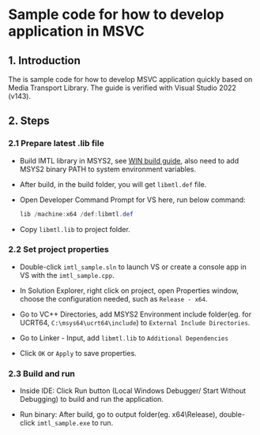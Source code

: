 # Sample code for how to develop application in MSVC

## 1. Introduction

The is sample code for how to develop MSVC application quickly based on Media Transport Library. The guide is verified with Visual Studio 2022 (v143).

## 2. Steps

### 2.1 Prepare latest .lib file

* Build IMTL library in MSYS2, see [WIN build guide](../../../doc/build_WIN.md), also need to add MSYS2 binary PATH to system environment variables.

* After build, in the build folder, you will get `libmtl.def` file.

* Open Developer Command Prompt for VS here, run below command:

    ```powershell
    lib /machine:x64 /def:libmtl.def
    ```

* Copy `libmtl.lib` to project folder.

### 2.2 Set project properties

* Double-click `imtl_sample.sln` to launch VS or create a console app in VS with the `imtl_sample.cpp`.

* In Solution Explorer, right click on project, open Properties window, choose the configuration needed, such as `Release - x64`.

* Go to VC++ Directories, add MSYS2 Environment include folder(eg. for UCRT64, `C:\msys64\ucrt64\include`) to `External Include Directories`.

* Go to Linker - Input, add `libmtl.lib` to `Additional Dependencies`

* Click `OK` or `Apply` to save properties.

### 2.3 Build and run

* Inside IDE: Click Run button (Local Windows Debugger/ Start Without Debugging) to build and run the application.

* Run binary: After build, go to output folder(eg. x64\Release), double-click `imtl_sample.exe` to run.
